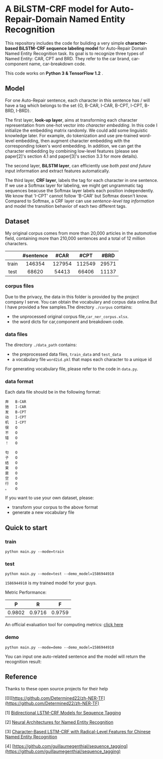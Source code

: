 # A BiLSTM-CRF model for Auto-Repair-Domain Named Entity Recognition

This repository includes the code for buliding a very simple __character-based BiLSTM-CRF sequence labeling model__ for Auto-Repair Domain Named Entity Recognition task. Its goal is to recognize three types of Named Entity: CAR, CPT and BRD. They refer to the car brand, car-component name, car-breakdown code.

This code works on __Python 3 & TensorFlow 1.2__ .

## Model



For one Auto-Repair sentence, each character in this sentence has / will have a tag which belongs to the set {O, B-CAR, I-CAR, B-CPT, I-CPT, B-BRD, I-BRD}.

The first layer, __look-up layer__, aims at transforming each character representation from one-hot vector into *character embedding*. In this code I initialize the embedding matrix randomly. We could add some linguistic knowledge later. For example, do tokenization and use pre-trained word-level embedding, then augment character embedding with the corresponding token's word embedding. In addition, we can get the character embedding by combining low-level features (please see paper[2]'s section 4.1 and paper[3]'s section 3.3 for more details).

The second layer, __BiLSTM layer__, can efficiently use *both past and future* input information and extract features automatically.

The third layer, __CRF layer__,  labels the tag for each character in one sentence. If we use a Softmax layer for labeling, we might get ungrammatic tag sequences beacuse the Softmax layer labels each position independently. We know that 'I-CPT' cannot follow 'B-CAR' but Softmax doesn't know. Compared to Softmax, a CRF layer can use *sentence-level tag information* and model the transition behavior of each two different tags.

## Dataset


My original corpus comes from more than 20,000 articles in the automotive field, containing more than 210,000 sentences and a total of 12 million characters.

|    | #sentence | #CAR | #CPT | #BRD |
| :----: | :---: | :---: | :---: | :---: |
| train  | 146354 | 127954 | 112549 | 29571 |
| test   | 68620  | 54413  | 66406  | 11137  |

### corpus files

Due to the privacy, the data in this folder is provided by the project company I serve. You can obtain the vocabulary and corpus data online.But I have provided a few samples.The directory `./corpus` contains:

- the unprocessed original corpus file,`car_ner_corpus.xlsx`.
- the word dicts for car,component and breakdown code.

### data files

The directory `./data_path` contains:

- the preprocessed data files, `train_data` and `test_data` 
- a vocabulary file `word2id.pkl` that maps each character to a unique id  

For generating vocabulary file, please refer to the code in `data.py`. 

### data format

Each data file should be in the following format:

```
奔	B-CAR
驰	I-CAR
发	B-CPT
动	I-CPT
机	I-CPT
很	O
不	O
错	O
！	O

句	O
子	O
结	O
束	O
是	O
空	O
行	O
。	O
```

If you want to use your own dataset, please: 

- transform your corpus to the above format
- generate a new vocabulary file

## Quick to start

### train

`python main.py --mode=train `

### test

`python main.py --mode=test --demo_model=1586944910`

`1586944910` is my trained model for your guys. 

Metric Performance:

| P     | R     | F     | 
| :---: | :---: | :---: |
| 0.9802 | 0.9716 | 0.9759 |

An official evaluation tool for computing metrics: [click here](http://sighan.cs.uchicago.edu/bakeoff2006/)

### demo

`python main.py --mode=demo --demo_model=1586944910`

You can input one auto-related sentence and the model will return the recognition result:


## Reference

Thanks to these open source projects for their help

\[0\][https://github.com/Determined22/zh-NER-TF](https://github.com/Determined22/zh-NER-TF)

\[1\] [Bidirectional LSTM-CRF Models for Sequence Tagging](https://arxiv.org/pdf/1508.01991v1.pdf)

\[2\] [Neural Architectures for Named Entity Recognition](http://aclweb.org/anthology/N16-1030)

\[3\] [Character-Based LSTM-CRF with Radical-Level Features for Chinese Named Entity Recognition](https://link.springer.com/chapter/10.1007/978-3-319-50496-4_20)

\[4\] [https://github.com/guillaumegenthial/sequence_tagging](https://github.com/guillaumegenthial/sequence_tagging)  
